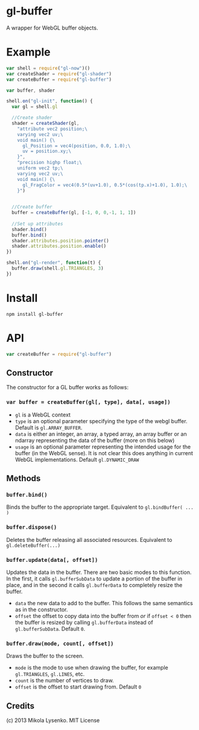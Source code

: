 gl-buffer
=========
A wrapper for WebGL buffer objects.

# Example

```javascript
var shell = require("gl-now")()
var createShader = require("gl-shader")
var createBuffer = require("gl-buffer")

var buffer, shader

shell.on("gl-init", function() {
  var gl = shell.gl

  //Create shader
  shader = createShader(gl,
    "attribute vec2 position;\
    varying vec2 uv;\
    void main() {\
      gl_Position = vec4(position, 0.0, 1.0);\
      uv = position.xy;\
    }",
    "precision highp float;\
    uniform vec2 tp;\
    varying vec2 uv;\
    void main() {\
      gl_FragColor = vec4(0.5*(uv+1.0), 0.5*(cos(tp.x)+1.0), 1.0);\
    }")

  
  //Create buffer
  buffer = createBuffer(gl, [-1, 0, 0,-1, 1, 1])
  
  //Set up attributes
  shader.bind()
  buffer.bind()
  shader.attributes.position.pointer()
  shader.attributes.position.enable()
})

shell.on("gl-render", function(t) {
  buffer.draw(shell.gl.TRIANGLES, 3)
})
```

# Install

    npm install gl-buffer

# API

```javascript
var createBuffer = require("gl-buffer")
```

## Constructor
The constructor for a GL buffer works as follows:

### `var buffer = createBuffer(gl[, type], data[, usage])`

* `gl` is a WebGL context
* `type` is an optional parameter specifying the type of the webgl buffer.  Default is `gl.ARRAY_BUFFER`.
* `data` is either an integer, an array, a typed array, an array buffer or an ndarray representing the data of the buffer (more on this below)
* `usage` is an optional parameter representing the intended usage for the buffer (in the WebGL sense).  It is not clear this does anything in current WebGL implementations.  Default `gl.DYNAMIC_DRAW`

## Methods

### `buffer.bind()`
Binds the buffer to the appropriate target.  Equivalent to `gl.bindBuffer( ... )`

### `buffer.dispose()`
Deletes the buffer releasing all associated resources.  Equivalent to `gl.deleteBuffer(...)`

### `buffer.update(data[, offset])`
Updates the data in the buffer. There are two basic modes to this function.  In the first, it calls `gl.bufferSubData` to update a portion of the buffer in place, and in the second it calls `gl.bufferData` to completely resize the buffer.

* `data` the new data to add to the buffer.  This follows the same semantics as in the constructor.
* `offset` the offset to copy data into the buffer from *or* if `offset < 0` then the buffer is resized by calling `gl.bufferData` instead of `gl.bufferSubData`.  Default `0`.

### `buffer.draw(mode, count[, offset])`
Draws the buffer to the screen.

* `mode` is the mode to use when drawing the buffer, for example `gl.TRIANGLES`, `gl.LINES`, etc.
* `count` is the number of vertices to draw.
* `offset` is the offset to start drawing from.  Default `0`


## Credits
(c) 2013 Mikola Lysenko. MIT License
